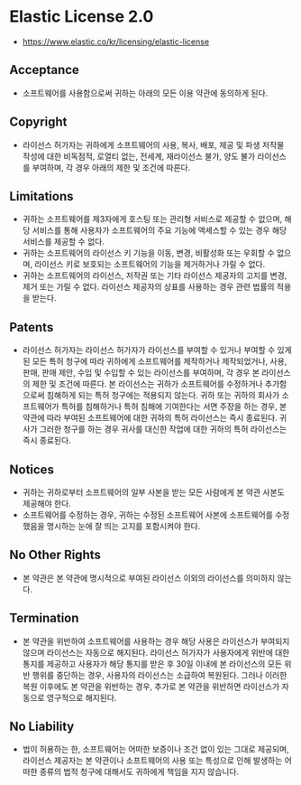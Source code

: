 # Elastic License 2.0
- https://www.elastic.co/kr/licensing/elastic-license

## Acceptance
- 소프트웨어를 사용함으로써 귀하는 아래의 모든 이용 약관에 동의하게 된다.

## Copyright
- 라이선스 허가자는 귀하에게 소프트웨어의 사용, 복사, 배포, 제공 및 파생 저작물 작성에 대한 비독점적, 로열티 없는, 전세계, 재라이선스 불가, 양도 불가 라이선스를 부여하며, 각 경우 아래의 제한 및 조건에 따른다.

## Limitations
- 귀하는 소프트웨어를 제3자에게 호스팅 또는 관리형 서비스로 제공할 수 없으며, 해당 서비스를 통해 사용자가 소프트웨어의 주요 기능에 액세스할 수 있는 경우 해당 서비스를 제공할 수 없다.
- 귀하는 소프트웨어의 라이선스 키 기능을 이동, 변경, 비활성화 또는 우회할 수 없으며, 라이선스 키로 보호되는 소프트웨어의 기능을 제거하거나 가릴 수 없다.
- 귀하는 소프트웨어의 라이선스, 저작권 또는 기타 라이선스 제공자의 고지를 변경, 제거 또는 가릴 수 없다. 라이선스 제공자의 상표를 사용하는 경우 관련 법률의 적용을 받는다.

## Patents
- 라이선스 허가자는 라이선스 허가자가 라이선스를 부여할 수 있거나 부여할 수 있게 된 모든 특허 청구에 따라 귀하에게 소프트웨어를 제작하거나 제작되었거나, 사용, 판매, 판매 제안, 수입 및 수입할 수 있는 라이선스를 부여하며, 각 경우 본 라이선스의 제한 및 조건에 따른다. 본 라이선스는 귀하가 소프트웨어를 수정하거나 추가함으로써 침해하게 되는 특허 청구에는 적용되지 않는다. 귀하 또는 귀하의 회사가 소프트웨어가 특허를 침해하거나 특허 침해에 기여한다는 서면 주장을 하는 경우, 본 약관에 따라 부여된 소프트웨어에 대한 귀하의 특허 라이선스는 즉시 종료된다. 귀사가 그러한 청구를 하는 경우 귀사를 대신한 작업에 대한 귀하의 특허 라이선스는 즉시 종료된다.

## Notices
- 귀하는 귀하로부터 소프트웨어의 일부 사본을 받는 모든 사람에게 본 약관 사본도 제공해야 한다.
- 소프트웨어를 수정하는 경우, 귀하는 수정된 소프트웨어 사본에 소프트웨어를 수정했음을 명시하는 눈에 잘 띄는 고지를 포함시켜야 한다.

## No Other Rights
- 본 약관은 본 약관에 명시적으로 부여된 라이선스 이외의 라이선스를 의미하지 않는다.

## Termination
- 본 약관을 위반하여 소프트웨어를 사용하는 경우 해당 사용은 라이선스가 부여되지 않으며 라이선스는 자동으로 해지된다. 라이선스 허가자가 사용자에게 위반에 대한 통지를 제공하고 사용자가 해당 통지를 받은 후 30일 이내에 본 라이선스의 모든 위반 행위를 중단하는 경우, 사용자의 라이선스는 소급하여 복원된다. 그러나 이러한 복원 이후에도 본 약관을 위반하는 경우, 추가로 본 약관을 위반하면 라이선스가 자동으로 영구적으로 해지된다.

## No Liability
- 법이 허용하는 한, 소프트웨어는 어떠한 보증이나 조건 없이 있는 그대로 제공되며, 라이선스 제공자는 본 약관이나 소프트웨어의 사용 또는 특성으로 인해 발생하는 어떠한 종류의 법적 청구에 대해서도 귀하에게 책임을 지지 않습니다.
